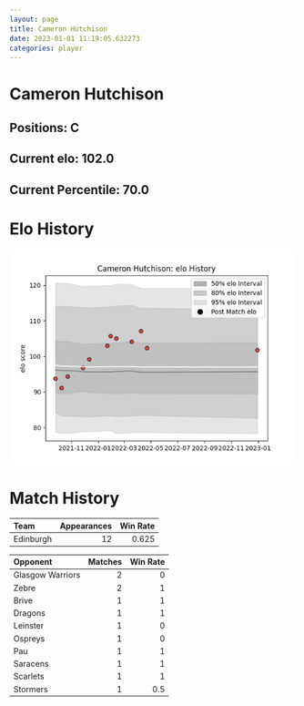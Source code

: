 ```yaml
---  
layout: page  
title: Cameron Hutchison  
date: 2023-01-01 11:19:05.632273  
categories: player  
---
```

# Cameron Hutchison

## Positions: C

## Current elo: 102.0

## Current Percentile: 70.0

# Elo History


![elo history](history_CameronHutchison.png)
# Match History


| Team      |   Appearances |   Win Rate |
|:----------|--------------:|-----------:|
| Edinburgh |            12 |      0.625 |

| Opponent         |   Matches |   Win Rate |
|:-----------------|----------:|-----------:|
| Glasgow Warriors |         2 |        0   |
| Zebre            |         2 |        1   |
| Brive            |         1 |        1   |
| Dragons          |         1 |        1   |
| Leinster         |         1 |        0   |
| Ospreys          |         1 |        0   |
| Pau              |         1 |        1   |
| Saracens         |         1 |        1   |
| Scarlets         |         1 |        1   |
| Stormers         |         1 |        0.5 |